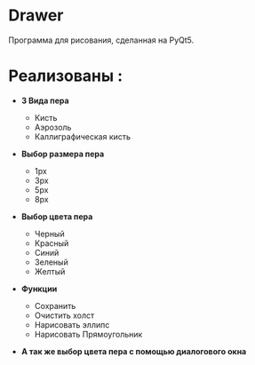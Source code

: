 # Drawer
Программа для рисования, сделанная на PyQt5.

# Реализованы :
- **3 Вида пера**

  - Кисть
  - Аэрозоль
  - Каллиграфическая кисть
  
- **Выбор размера пера**
   - 1px
   - 3px
   - 5px
   - 8px
 
- **Выбор цвета пера**
   - Черный
   - Красный
   - Синий
   - Зеленый
   - Желтый
   
- **Функции**

   - Сохранить
   - Очистить холст
   - Нарисовать эллипс
   - Нарисовать Прямоугольник
   
- **А так же выбор цвета пера с помощью диалогового окна**